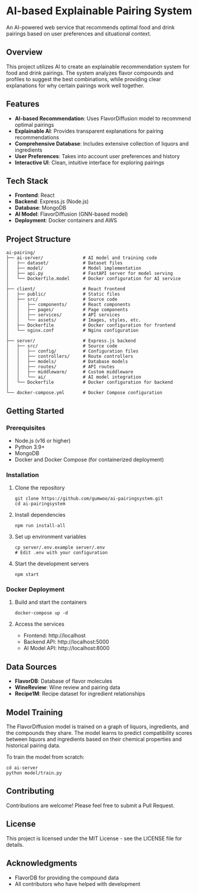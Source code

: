 # AI-based Explainable Pairing System

An AI-powered web service that recommends optimal food and drink pairings based on user preferences and situational context.

## Overview

This project utilizes AI to create an explainable recommendation system for food and drink pairings. The system analyzes flavor compounds and profiles to suggest the best combinations, while providing clear explanations for why certain pairings work well together.

## Features

- **AI-based Recommendation**: Uses FlavorDiffusion model to recommend optimal pairings
- **Explainable AI**: Provides transparent explanations for pairing recommendations
- **Comprehensive Database**: Includes extensive collection of liquors and ingredients
- **User Preferences**: Takes into account user preferences and history
- **Interactive UI**: Clean, intuitive interface for exploring pairings

## Tech Stack

- **Frontend**: React
- **Backend**: Express.js (Node.js)
- **Database**: MongoDB
- **AI Model**: FlavorDiffusion (GNN-based model)
- **Deployment**: Docker containers and AWS

## Project Structure

```
ai-pairing/
├── ai-server/               # AI model and training code
│   ├── dataset/             # Dataset files
│   ├── model/               # Model implementation
│   ├── api.py               # FastAPI server for model serving
│   └── Dockerfile.model     # Docker configuration for AI service
│
├── client/                  # React frontend
│   ├── public/              # Static files
│   ├── src/                 # Source code
│   │   ├── components/      # React components
│   │   ├── pages/           # Page components
│   │   ├── services/        # API services
│   │   └── assets/          # Images, styles, etc.
│   ├── Dockerfile           # Docker configuration for frontend
│   └── nginx.conf           # Nginx configuration
│
├── server/                  # Express.js backend
│   ├── src/                 # Source code
│   │   ├── config/          # Configuration files
│   │   ├── controllers/     # Route controllers
│   │   ├── models/          # Database models
│   │   ├── routes/          # API routes
│   │   ├── middleware/      # Custom middleware
│   │   └── ai/              # AI model integration
│   └── Dockerfile           # Docker configuration for backend
│
└── docker-compose.yml       # Docker Compose configuration
```

## Getting Started

### Prerequisites

- Node.js (v16 or higher)
- Python 3.9+
- MongoDB
- Docker and Docker Compose (for containerized deployment)

### Installation

1. Clone the repository
   ```
   git clone https://github.com/gumwoo/ai-pairingsystem.git
   cd ai-pairingsystem
   ```

2. Install dependencies
   ```
   npm run install-all
   ```

3. Set up environment variables
   ```
   cp server/.env.example server/.env
   # Edit .env with your configuration
   ```

4. Start the development servers
   ```
   npm start
   ```

### Docker Deployment

1. Build and start the containers
   ```
   docker-compose up -d
   ```

2. Access the services
   - Frontend: http://localhost
   - Backend API: http://localhost:5000
   - AI Model API: http://localhost:8000

## Data Sources

- **FlavorDB**: Database of flavor molecules
- **WineReview**: Wine review and pairing data
- **Recipe1M**: Recipe dataset for ingredient relationships

## Model Training

The FlavorDiffusion model is trained on a graph of liquors, ingredients, and the compounds they share. The model learns to predict compatibility scores between liquors and ingredients based on their chemical properties and historical pairing data.

To train the model from scratch:

```
cd ai-server
python model/train.py
```

## Contributing

Contributions are welcome! Please feel free to submit a Pull Request.

## License

This project is licensed under the MIT License - see the LICENSE file for details.

## Acknowledgments

- FlavorDB for providing the compound data
- All contributors who have helped with development

